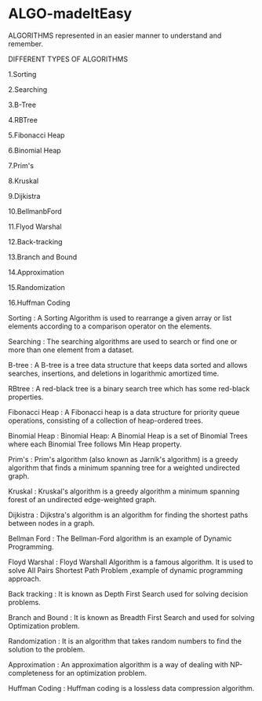 # ALGO-madeItEasy
ALGORITHMS represented in an easier manner to understand and remember.

DIFFERENT TYPES OF ALGORITHMS 

1.Sorting 

2.Searching

3.B-Tree

4.RBTree

5.Fibonacci Heap

6.Binomial Heap

7.Prim's

8.Kruskal

9.Dijkistra

10.BellmanbFord

11.Flyod Warshal

12.Back-tracking

13.Branch and Bound

14.Approximation

15.Randomization

16.Huffman Coding



Sorting : A Sorting Algorithm is used to rearrange a given array or list elements according to a comparison operator on the elements.

Searching : The searching algorithms are used to search or find one or more than one element from a dataset. 

B-tree : A B-tree is a tree data structure that keeps data sorted and allows searches, insertions, and deletions in logarithmic amortized time.

RBtree : A red-black tree is a binary search tree which has some red-black properties.

Fibonacci Heap : A Fibonacci heap is a data structure for priority queue operations, consisting of a collection of heap-ordered trees. 

Binomial Heap : Binomial Heap: A Binomial Heap is a set of Binomial Trees where each Binomial Tree follows Min Heap property.

Prim's : Prim's algorithm (also known as Jarník's algorithm) is a greedy algorithm that finds a minimum spanning tree for a weighted undirected graph.

Kruskal : Kruskal's algorithm is a greedy algorithm a minimum spanning forest of an undirected edge-weighted graph.

Dijkistra : Dijkstra's algorithm is an algorithm for finding the shortest paths between nodes in a graph.

Bellman Ford : The Bellman-Ford algorithm is an example of Dynamic Programming. 

Floyd Warshal : Floyd Warshall Algorithm is a famous algorithm. It is used to solve All Pairs Shortest Path Problem ,example of dynamic programming approach.

Back tracking : It is known as Depth First Search used for solving decision problems.

Branch and Bound : It is known as Breadth First Search and used for solving Optimization problem.

Randomization : It is an algorithm that takes random numbers to find the solution to the problem.

Approximation :  An approximation algorithm is a way of dealing with NP-completeness for an optimization problem. 

Huffman Coding : Huffman coding is a lossless data compression algorithm.
